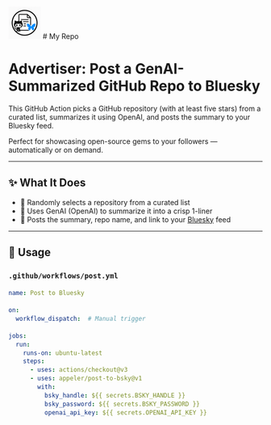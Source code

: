 <img src="advertiser_logo.png" alt="Repo Logo" width="64" height="64" />
# My Repo

# Advertiser: Post a GenAI-Summarized GitHub Repo to Bluesky

This GitHub Action picks a GitHub repository (with at least five stars) from a curated list, summarizes it using OpenAI, and posts the summary to your Bluesky feed.

Perfect for showcasing open-source gems to your followers — automatically or on demand.

---

## ✨ What It Does

- 🔀 Randomly selects a repository from a curated list
- 🧠 Uses GenAI (OpenAI) to summarize it into a crisp 1-liner
- 🔗 Posts the summary, repo name, and link to your [Bluesky](https://bsky.app/) feed

---

## 🚀 Usage

### `.github/workflows/post.yml`

```yaml
name: Post to Bluesky

on:
  workflow_dispatch:  # Manual trigger

jobs:
  run:
    runs-on: ubuntu-latest
    steps:
      - uses: actions/checkout@v3
      - uses: appeler/post-to-bsky@v1
        with:
          bsky_handle: ${{ secrets.BSKY_HANDLE }}
          bsky_password: ${{ secrets.BSKY_PASSWORD }}
          openai_api_key: ${{ secrets.OPENAI_API_KEY }}

